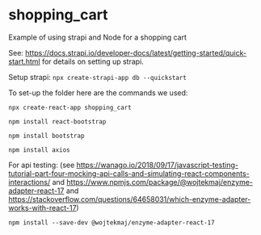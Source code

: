 # shopping_cart
Example of using strapi and Node for a shopping cart

See: https://docs.strapi.io/developer-docs/latest/getting-started/quick-start.html for details on setting up strapi.

Setup strapi:
```npx create-strapi-app db --quickstart```

To set-up the folder here are the commands we used:

```npx create-react-app shopping_cart```

```npm install react-bootstrap```

```npm install bootstrap```

```npm install axios```

For api testing:
(see https://wanago.io/2018/09/17/javascript-testing-tutorial-part-four-mocking-api-calls-and-simulating-react-components-interactions/ and
https://www.npmjs.com/package/@wojtekmaj/enzyme-adapter-react-17
and
https://stackoverflow.com/questions/64658031/which-enzyme-adapter-works-with-react-17)

```npm install --save-dev @wojtekmaj/enzyme-adapter-react-17```
